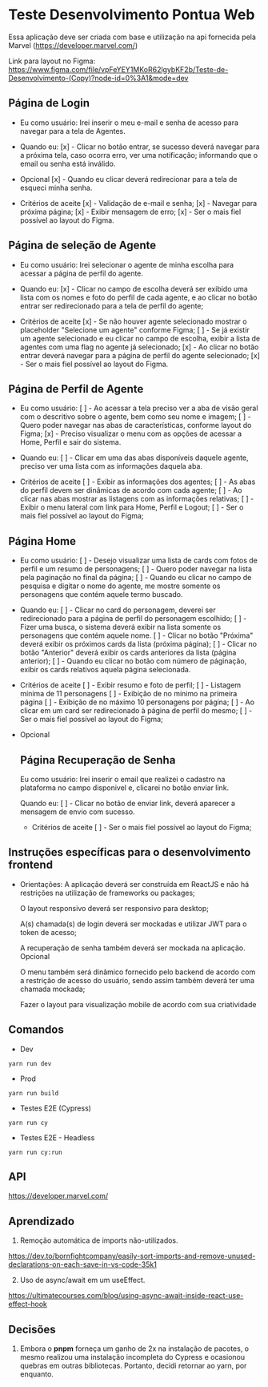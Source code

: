 # Teste Desenvolvimento Pontua Web

Essa aplicação deve ser criada com base e utilização na api fornecida pela Marvel (https://developer.marvel.com/)

Link para layout no Figma: https://www.figma.com/file/vpFeYEY1MKoR62lgybKF2b/Teste-de-Desenvolvimento-(Copy)?node-id=0%3A1&mode=dev

## Página de Login

- Eu como usuário:
  Irei inserir o meu e-mail e senha de acesso para navegar para a tela de Agentes.

- Quando eu:
  [x] - Clicar no botão entrar, se sucesso deverá navegar para a próxima tela, caso ocorra erro, ver uma notificação; informando que o email ou senha está inválido.

- Opcional
  [x] - Quando eu clicar deverá redirecionar para a tela de esqueci minha senha.

- Critérios de aceite
  [x] - Validação de e-mail e senha;
  [x] - Navegar para próxima página;
  [x] - Exibir mensagem de erro;
  [x] - Ser o mais fiel possível ao layout do Figma.

## Página de seleção de Agente

- Eu como usuário:
  Irei selecionar o agente de minha escolha para acessar a página de perfil do agente.

- Quando eu:
  [x] - Clicar no campo de escolha deverá ser exibido uma lista com os nomes e foto do perfil de cada agente, e ao clicar no botão entrar ser redirecionado para a tela de perfil do agente;

- Critérios de aceite
  [x] - Se não houver agente selecionado mostrar o placeholder "Selecione um agente" conforme Figma;
  [ ] - Se já existir um agente selecionado e eu clicar no campo de escolha, exibir a lista de agentes com uma flag no agente já selecionado;
  [x] - Ao clicar no botão entrar deverá navegar para a página de perfil do agente selecionado;
  [x] - Ser o mais fiel possível ao layout do Figma.

## Página de Perfil de Agente

- Eu como usuário:
  [ ] - Ao acessar a tela preciso ver a aba de visão geral com o descritivo sobre o agente, bem como seu nome e imagem;
  [ ] - Quero poder navegar nas abas de características, conforme layout do Figma;
  [x] - Preciso visualizar o menu com as opções de acessar a Home, Perfil e sair do sistema.

- Quando eu:
  [ ] - Clicar em uma das abas disponíveis daquele agente, preciso ver uma lista com as informações
  daquela aba.

- Critérios de aceite
  [ ] - Exibir as informações dos agentes;
  [ ] - As abas do perfil devem ser dinâmicas de acordo com cada agente;
  [ ] - Ao clicar nas abas mostrar as listagens com as informações relativas;
  [ ] - Exibir o menu lateral com link para Home, Perfil e Logout;
  [ ] - Ser o mais fiel possível ao layout do Figma;

## Página Home

- Eu como usuário:
  [ ] - Desejo visualizar uma lista de cards com fotos de perfil e um resumo de personagens;
  [ ] - Quero poder navegar na lista pela paginação no final da página;
  [ ] - Quando eu clicar no campo de pesquisa e digitar o nome do agente, me mostre somente os personagens que contém aquele termo buscado.

- Quando eu:
  [ ] - Clicar no card do personagem, deverei ser redirecionado para a página de perfil do personagem escolhido;
  [ ] - Fizer uma busca, o sistema deverá exibir na lista somente os personagens que contém aquele nome.
  [ ] - Clicar no botão "Próxima" deverá exibir os próximos cards da lista (próxima página);
  [ ] - Clicar no botão "Anterior" deverá exibir os cards anteriores da lista (página anterior);
  [ ] - Quando eu clicar no botão com número de páginação, exibir os cards relativos aquela página selecionada.

- Critérios de aceite
  [ ] - Exibir resumo e foto de perfil;
  [ ] - Listagem mínima de 11 personagens
  [ ] - Exibição de no mínimo na primeira página
  [ ] - Exibição de no máximo 10 personagens por página;
  [ ] - Ao clicar em um card ser redirecionado à página de perfil do mesmo;
  [ ] - Ser o mais fiel possível ao layout do Figma;

- Opcional

  ## Página Recuperação de Senha

  Eu como usuário:
  Irei inserir o email que realizei o cadastro na plataforma no campo disponivel e, clicarei no botão enviar link.

  Quando eu:
  [ ] - Clicar no botão de enviar link, deverá aparecer a mensagem de envio com sucesso.

  - Critérios de aceite
    [ ] - Ser o mais fiel possível ao layout do Figma;

## Instruções específicas para o desenvolvimento frontend

- Orientações:
  A aplicação deverá ser construída em ReactJS e não há restrições na utilização de frameworks ou packages;

  O layout responsivo deverá ser responsivo para desktop;

  A(s) chamada(s) de login deverá ser mockadas e utilizar JWT para o token de acesso;

  A recuperação de senha também deverá ser mockada na aplicação.
  Opcional

  O menu também será dinâmico fornecido pelo backend de acordo com a restrição de acesso do
  usuário, sendo assim também deverá ter uma chamada mockada;

  Fazer o layout para visualização mobile de acordo com sua criatividade

## Comandos

- Dev

`yarn run dev`

- Prod

`yarn run build`

- Testes E2E (Cypress)

`yarn run cy`

- Testes E2E - Headless

`yarn run cy:run`

## API

https://developer.marvel.com/

## Aprendizado

1. Remoção automática de imports não-utilizados.

https://dev.to/bornfightcompany/easily-sort-imports-and-remove-unused-declarations-on-each-save-in-vs-code-35k1

2. Uso de async/await em um useEffect.

https://ultimatecourses.com/blog/using-async-await-inside-react-use-effect-hook

## Decisões

1. Embora o **pnpm** forneça um ganho de 2x na instalação de pacotes, o mesmo realizou uma instalação incompleta do Cypress e ocasionou quebras em outras bibliotecas. Portanto,
   decidi retornar ao yarn, por enquanto.
